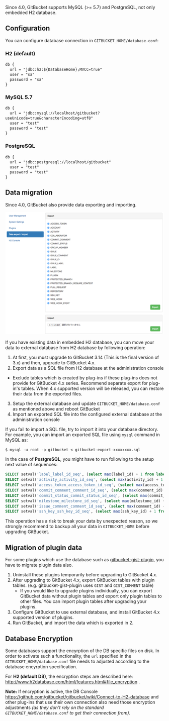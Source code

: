 Since 4.0, GitBucket supports MySQL (>= 5.7) and PostgreSQL, not only embedded H2 database.

## Configuration

You can configure database connection in `GITBUCKET_HOME/database.conf`:

### H2 (default)

```
db {
  url = "jdbc:h2:${DatabaseHome};MVCC=true"
  user = "sa"
  password = "sa"
}
```

### MySQL 5.7

```
db {
  url = "jdbc:mysql://localhost/gitbucket?useUnicode=true&characterEncoding=utf8"
  user = "test"
  password = "test"
}
```

### PostgreSQL

```
db {
  url = "jdbc:postgresql://localhost/gitbucket"
  user = "test"
  password = "test"
}
```

## Data migration

Since 4.0, GitBucket also provide data exporting and importing.

![Data export and import](database_export.png)

If you have existing data in embedded H2 database, you can move your data to external database from H2 database by following operation:

1. At first, you must upgrade to GitBucket 3.14 (This is the final version of 3.x) and then, upgrade to GitBucket 4.x.
2. Export data as a SQL file from H2 database at the administration console
  - Exclude tables which is created by plug-ins if these plug-ins does not provide for GitBucket 4.x series. Recommend separate export for plug-in's tables. When 4.x supported version will be released, you can restore their data from the exported files.
3. Setup the external database and update `GITBUCKET_HOME/database.conf` as mentioned above and reboot GitBucket
4. Import an exported SQL file into the configured external database at the administration console

If you fail to import a SQL file, try to import it into your database directory. For example, you can import an exported SQL file using `mysql` command in MySQL as:

```
$ mysql -u root -p gitbucket < gitbucket-export-xxxxxxxx.sql
```

In the case of **PostgreSQL**, you might have to run following to the setup next value of sequences:

```sql
SELECT setval('label_label_id_seq', (select max(label_id) + 1 from label));
SELECT setval('activity_activity_id_seq', (select max(activity_id) + 1 from activity));
SELECT setval('access_token_access_token_id_seq', (select max(access_token_id) + 1 from access_token));
SELECT setval('commit_comment_comment_id_seq', (select max(comment_id) + 1 from commit_comment));
SELECT setval('commit_status_commit_status_id_seq', (select max(commit_status_id) + 1 from commit_status));
SELECT setval('milestone_milestone_id_seq', (select max(milestone_id) + 1 from milestone));
SELECT setval('issue_comment_comment_id_seq', (select max(comment_id) + 1 from issue_comment));
SELECT setval('ssh_key_ssh_key_id_seq', (select max(ssh_key_id) + 1 from ssh_key));
```
This operation has a risk to break your data by unexpected reason, so we strongly recommend to backup all your data in `GITBUCKET_HOME` before upgrading GitBucket.

## Migration of plugin data

For some plugins which use the database such as [gitbucket-gist-plugin](https://github.com/gitbucket/gitbucket-gist-plugin), you have to migrate plugin data also.

1. Uninstall these plugins temporarily before upgrading to GitBucket 4.x.
2. After upgrading to GitBucket 4.x, export GitBucket tables with plugin tables. (e.g. gitbucket-gist-plugin uses `GIST` and `GIST_COMMENT` table)
   - If you would like to upgrade plugins individually, you can export GitBucket data without plugin tables and export only plugin tables to other files. You can import plugin tables after upgrading your plugins.
3. Configure GitBucket to use external database, and install GitBucket 4.x supported version of plugins.
4. Run GitBucket, and import the data which is exported in 2.

## Database Encryption

Some databases support the encyrption of the DB specific files on disk. In order to activate such a functionality, the ```url``` specified in the ```GITBUCKET_HOME/database.conf``` file needs to adjusted according to the database encyrption specification.

For **H2 (default DB)**, the encryption steps are described here: http://www.h2database.com/html/features.html#file_encryption .

**Note:** If encryption is active, the DB Console https://github.com/gitbucket/gitbucket/wiki/Connect-to-H2-database and other plug-ins that use their own connection also need those encryption adjustments *(as they don't rely on the standard ```GITBUCKET_HOME/database.conf``` to get their connection from)*.